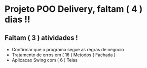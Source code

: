 # Projeto POO Delivery, faltam ( 4 ) dias !!

<h2>Faltam ( 3 ) atividades !</h2>

- Confirmar que o programa segue as regras de negocio 
- Tratamento de erros em ( 16 ) Metodos ( Fachada )
- Aplicacao Swing com ( 6 ) Telas


